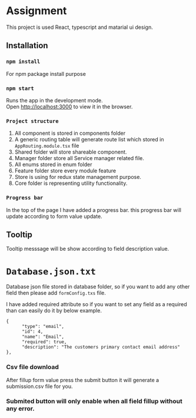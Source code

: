 # Assignment

This project is used React, typescript and matarial ui design.


## Installation

### `npm install`
For npm package install purpose 

### `npm start`

Runs the app in the development mode.<br />
Open [http://localhost:3000](http://localhost:3000) to view it in the browser.

### `Project structure`

1. All component is stored in components folder
2. A generic routing table will generate route list which stored in `AppRouting.module.tsx` file
3. Shared folder will store shareable component.
4. Manager folder store all Service manager related file.
5. All enums stored in enum folder
6. Feature folder store every module feature
7. Store is using for redux state management purpose.
8. Core folder is representing utility functionality.

### `Progress bar`
In the top of the page I have added a progress bar. this progress bar will update according to form value update.


## Tooltip 
Tooltip messsage will be show according to field description value.

# `Database.json.txt`
Database json file stored in database folder, so if you want to add any other  field then please add ``formConfig.txs`` file.

I have added required attribute so if you want to set any field as a required than can easily do it by below example.
 

```
{
      "type": "email",
      "id": 4,
      "name": "Email",
      "required": true,
      "description": "The customers primary contact email address"
},
```

### Csv file download

After fillup form value press the submit button it will generate a submission.csv file for you.

### Submited button will only enable when all field fillup without any error.




